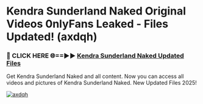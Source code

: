 # Kendra Sunderland Naked Original Videos 0nlyFans Leaked - Files Updated! (axdqh)

<h3>🔴 CLICK HERE 🌐==►► <a href="https://tinyurl.com/up5wt9bj" rel="nofollow">Kendra Sunderland Naked Updated Files</a></h3>

Get Kendra Sunderland Naked and all content. Now you can access all videos and pictures of Kendra Sunderland Naked. New Updated Files 2025!

[![axdqh](https://i.imgur.com/ABiUzMV.gif)](https://tinyurl.com/up5wt9bj)
